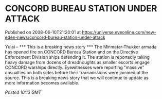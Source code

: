 # CONCORD BUREAU STATION UNDER ATTACK
Published on 2008-06-10T21:20:01 at https://universe.eveonline.com/new-eden-news/concord-bureau-station-under-attack

Yulai – *** This is a breaking news story *** The Minmatar-Thukker armada has opened fire on CONCORD Bureau Station and on the Directive Enforcement Division ships defending it. The station is reportedly taking heavy damage from dozens of dreadnoughts as smaller escorts engage CONCORD warships directly. Eyewitnesses were reporting "massive" casualties on both sides before their transmissions were jammed at the source. This is a breaking news story that we will continue to update as more information becomes available. 

_Posted 10:13 GMT_
